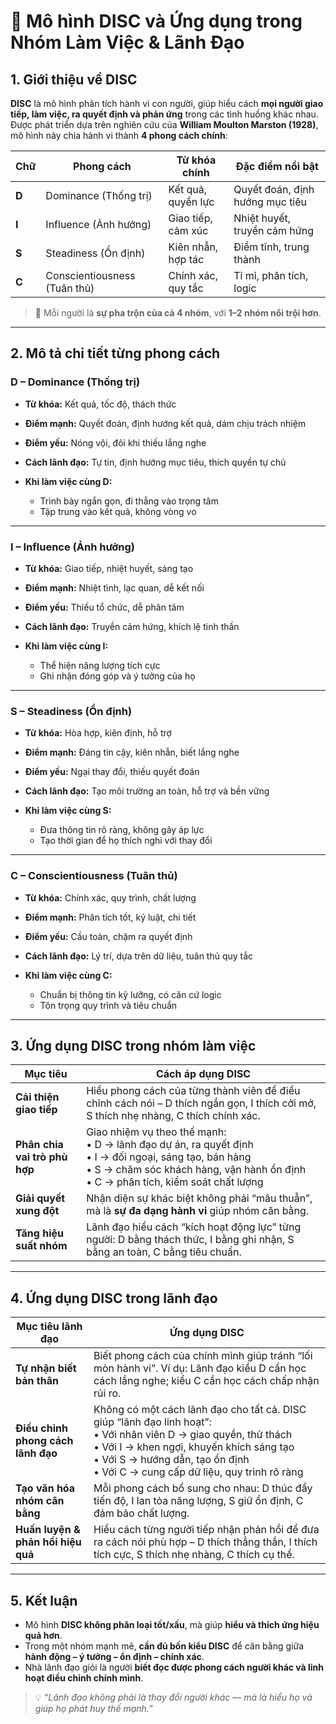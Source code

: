 # 🧭 Mô hình DISC và Ứng dụng trong Nhóm Làm Việc & Lãnh Đạo

## 1. Giới thiệu về DISC

**DISC** là mô hình phân tích hành vi con người, giúp hiểu cách **mọi người giao tiếp, làm việc, ra quyết định và phản ứng** trong các tình huống khác nhau.
Được phát triển dựa trên nghiên cứu của **William Moulton Marston (1928)**, mô hình này chia hành vi thành **4 phong cách chính**:

| Chữ   | Phong cách                   | Từ khóa chính      | Đặc điểm nổi bật                |
| ----- | ---------------------------- | ------------------ | ------------------------------- |
| **D** | Dominance (Thống trị)        | Kết quả, quyền lực | Quyết đoán, định hướng mục tiêu |
| **I** | Influence (Ảnh hưởng)        | Giao tiếp, cảm xúc | Nhiệt huyết, truyền cảm hứng    |
| **S** | Steadiness (Ổn định)         | Kiên nhẫn, hợp tác | Điềm tĩnh, trung thành          |
| **C** | Conscientiousness (Tuân thủ) | Chính xác, quy tắc | Tỉ mỉ, phân tích, logic         |

> 🔸 Mỗi người là **sự pha trộn của cả 4 nhóm**, với **1–2 nhóm nổi trội hơn**.

---

## 2. Mô tả chi tiết từng phong cách

### **D – Dominance (Thống trị)**

- **Từ khóa:** Kết quả, tốc độ, thách thức
- **Điểm mạnh:** Quyết đoán, định hướng kết quả, dám chịu trách nhiệm
- **Điểm yếu:** Nóng vội, đôi khi thiếu lắng nghe
- **Cách lãnh đạo:** Tự tin, định hướng mục tiêu, thích quyền tự chủ
- **Khi làm việc cùng D:**

  - Trình bày ngắn gọn, đi thẳng vào trọng tâm
  - Tập trung vào kết quả, không vòng vo

---

### **I – Influence (Ảnh hưởng)**

- **Từ khóa:** Giao tiếp, nhiệt huyết, sáng tạo
- **Điểm mạnh:** Nhiệt tình, lạc quan, dễ kết nối
- **Điểm yếu:** Thiếu tổ chức, dễ phân tâm
- **Cách lãnh đạo:** Truyền cảm hứng, khích lệ tinh thần
- **Khi làm việc cùng I:**

  - Thể hiện năng lượng tích cực
  - Ghi nhận đóng góp và ý tưởng của họ

---

### **S – Steadiness (Ổn định)**

- **Từ khóa:** Hòa hợp, kiên định, hỗ trợ
- **Điểm mạnh:** Đáng tin cậy, kiên nhẫn, biết lắng nghe
- **Điểm yếu:** Ngại thay đổi, thiếu quyết đoán
- **Cách lãnh đạo:** Tạo môi trường an toàn, hỗ trợ và bền vững
- **Khi làm việc cùng S:**

  - Đưa thông tin rõ ràng, không gây áp lực
  - Tạo thời gian để họ thích nghi với thay đổi

---

### **C – Conscientiousness (Tuân thủ)**

- **Từ khóa:** Chính xác, quy trình, chất lượng
- **Điểm mạnh:** Phân tích tốt, kỷ luật, chi tiết
- **Điểm yếu:** Cầu toàn, chậm ra quyết định
- **Cách lãnh đạo:** Lý trí, dựa trên dữ liệu, tuân thủ quy tắc
- **Khi làm việc cùng C:**

  - Chuẩn bị thông tin kỹ lưỡng, có căn cứ logic
  - Tôn trọng quy trình và tiêu chuẩn

---

## 3. Ứng dụng DISC trong nhóm làm việc

| Mục tiêu                      | Cách áp dụng DISC                                                                                                                                                                                  |
| ----------------------------- | -------------------------------------------------------------------------------------------------------------------------------------------------------------------------------------------------- |
| **Cải thiện giao tiếp**       | Hiểu phong cách của từng thành viên để điều chỉnh cách nói – D thích ngắn gọn, I thích cởi mở, S thích nhẹ nhàng, C thích chính xác.                                                               |
| **Phân chia vai trò phù hợp** | Giao nhiệm vụ theo thế mạnh:<br>• D → lãnh đạo dự án, ra quyết định<br>• I → đối ngoại, sáng tạo, bán hàng<br>• S → chăm sóc khách hàng, vận hành ổn định<br>• C → phân tích, kiểm soát chất lượng |
| **Giải quyết xung đột**       | Nhận diện sự khác biệt không phải “mâu thuẫn”, mà là **sự đa dạng hành vi** giúp nhóm cân bằng.                                                                                                    |
| **Tăng hiệu suất nhóm**       | Lãnh đạo hiểu cách “kích hoạt động lực” từng người: D bằng thách thức, I bằng ghi nhận, S bằng an toàn, C bằng tiêu chuẩn.                                                                         |

---

## 4. Ứng dụng DISC trong lãnh đạo

| Mục tiêu lãnh đạo                  | Ứng dụng DISC                                                                                                                                                                                                                                          |
| ---------------------------------- | ------------------------------------------------------------------------------------------------------------------------------------------------------------------------------------------------------------------------------------------------------ |
| **Tự nhận biết bản thân**          | Biết phong cách của chính mình giúp tránh “lối mòn hành vi”. Ví dụ: Lãnh đạo kiểu D cần học cách lắng nghe; kiểu C cần học cách chấp nhận rủi ro.                                                                                                      |
| **Điều chỉnh phong cách lãnh đạo** | Không có một cách lãnh đạo cho tất cả. DISC giúp “lãnh đạo linh hoạt”:<br>• Với nhân viên D → giao quyền, thử thách<br>• Với I → khen ngợi, khuyến khích sáng tạo<br>• Với S → hướng dẫn, tạo ổn định<br>• Với C → cung cấp dữ liệu, quy trình rõ ràng |
| **Tạo văn hóa nhóm cân bằng**      | Mỗi phong cách bổ sung cho nhau: D thúc đẩy tiến độ, I lan tỏa năng lượng, S giữ ổn định, C đảm bảo chất lượng.                                                                                                                                        |
| **Huấn luyện & phản hồi hiệu quả** | Hiểu cách từng người tiếp nhận phản hồi để đưa ra cách nói phù hợp – D thích thẳng thắn, I thích tích cực, S thích nhẹ nhàng, C thích cụ thể.                                                                                                          |

---

## 5. Kết luận

- Mô hình **DISC không phân loại tốt/xấu**, mà giúp **hiểu và thích ứng hiệu quả hơn**.
- Trong một nhóm mạnh mẽ, **cần đủ bốn kiểu DISC** để cân bằng giữa **hành động – ý tưởng – ổn định – chính xác**.
- Nhà lãnh đạo giỏi là người **biết đọc được phong cách người khác và linh hoạt điều chỉnh chính mình**.

> 💡 _“Lãnh đạo không phải là thay đổi người khác — mà là hiểu họ và giúp họ phát huy thế mạnh.”_
